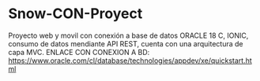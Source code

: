 # Snow-CON-Proyect 
Proyecto web y movil con conexión a base de datos ORACLE 18 C, IONIC, consumo de datos mendiante API REST, cuenta con una arquitectura de capa MVC.
ENLACE CON CONEXION A BD: https://www.oracle.com/cl/database/technologies/appdev/xe/quickstart.html
